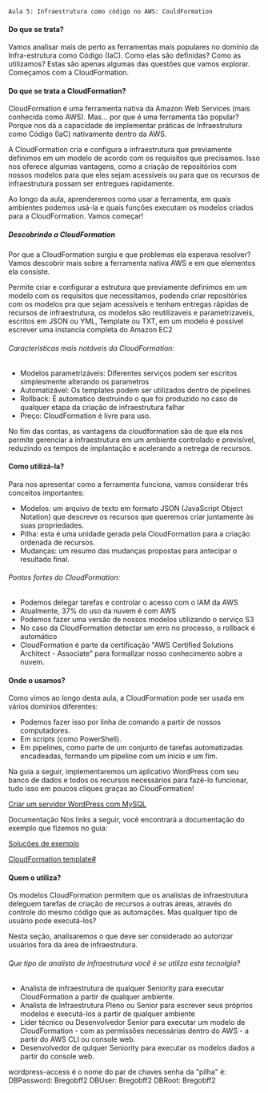     Aula 5: Infraestrutura como código no AWS: CouldFormation

#### Do que se trata?

Vamos analisar mais de perto as ferramentas mais populares no domínio da Infra-estrutura como Código (IaC). Como elas são definidas? Como as utilizamos? Estas são apenas algumas das questões que vamos explorar. Começamos com a CloudFormation.

#### Do que se trata a CloudFormation?

CloudFormation é uma ferramenta nativa da Amazon Web Services (mais conhecida como AWS). Mas... por que é uma ferramenta tão popular? Porque nos dá a capacidade de implementar práticas de Infraestrutura como Código (IaC) nativamente dentro da AWS.

A CloudFormation cria e configura a infraestrutura que previamente definimos em um modelo de acordo com os requisitos que precisamos. Isso nos oferece algumas vantagens, como a criação de repositórios com nossos modelos para que eles sejam acessíveis ou para que os recursos de infraestrutura possam ser entregues rapidamente.

Ao longo da aula, aprenderemos como usar a ferramenta, em quais ambientes podemos usá-la e quais funções executam os modelos criados para a CloudFormation. Vamos começar!

##### Descobrindo a CloudFormation
Por que a CloudFormation surgiu e que problemas ela esperava resolver? Vamos descobrir mais sobre a ferramenta nativa AWS e em que elementos ela consiste.

Permite criar e configurar a estrutura que previamente definimos em um modelo com os requisitos que necessitamos, podendo criar repositórios com os modelos pra que sejam acessíveis e tenham entregas rápidas de recursos de infraestrutura, os modelos são reutilizaveis e parametrizaveis, escritos em JSON ou YML, Template ou TXT, em um modelo é possível escrever uma instancia completa do Amazon EC2

###### Caracteristicas mais notáveis da CloudFormation:

- Modelos parametrizáveis: Diferentes serviços podem ser escritos simplesmente alterando os parametros
- Automatizável: Os templates podem ser utilizados dentro de pipelines
- Rollback: É automatico destruindo o que foi produzido no caso de qualquer etapa da criação de infraestrutura falhar
- Preço: CloudFormation é livre para uso.

No fim das contas, as vantagens da cloudformation são de que ela nos permite gerenciar a infraestrutura em um ambiente controlado e previsível, reduzindo os tempos de implantação e acelerando a netrega de recursos.

#### Como utilizá-la?
Para nos apresentar como a ferramenta funciona, vamos considerar três conceitos importantes:

- Modelos: um arquivo de texto em formato JSON (JavaScript Object Notation) que descreve os recursos que queremos criar juntamente às suas propriedades.
- Pilha: esta é uma unidade gerada pela CloudFormation para a criação ordenada de recursos.
- Mudanças: um resumo das mudanças propostas para antecipar o resultado final.

###### Pontos fortes do CloudFormation:
- Podemos delegar tarefas e controlar o acesso com o IAM da AWS
- Atualmente, 37% do uso da nuvem  é com AWS
- Podemos fazer uma versão de nossos modelos utilizando o serviço S3
- No caso da CloudFormation detectar um erro no processo, o rollback é automático
- CloudFormation é parte da certificação "AWS Certified Solutions Architect - Associate" para formalizar nosso conhecimento sobre a nuvem.

#### Onde o usamos?

Como vimos ao longo desta aula, a CloudFormation pode ser usada em vários domínios diferentes:

- Podemos fazer isso por linha de comando a partir de nossos computadores.
- Em scripts (como PowerShell).
- Em pipelines, como parte de um conjunto de tarefas automatizadas encadeadas, formando um pipeline com um início e um fim.

Na guia a seguir, implementaremos um aplicativo WordPress com seu banco de dados e todos os recursos necessários para fazê-lo funcionar, tudo isso em poucos cliques graças ao CloudFormation!

[Criar um servidor WordPress com MySQL](Criar-um-servidor-WordPress-com-MySQL.pdf)

Documentação
Nos links a seguir, você encontrará a documentação do exemplo que fizemos no guia:

[Soluções de exemplo](https://docs.aws.amazon.com/pt_br/AWSCloudFormation/latest/UserGuide/sample-templates-applications-us-west-1.html)

[CloudFormation template#](https://s3.us-west-1.amazonaws.com/cloudformation-templates-us-west-1/WordPress_Single_Instance.template)


#### Quem o utiliza?

Os modelos CloudFormation permitem que os analistas de infraestrutura deleguem tarefas de criação de recursos a outras áreas, através do controle do mesmo código que as automações. Mas qualquer tipo de usuário pode executá-los?

Nesta seção, analisaremos o que deve ser considerado ao autorizar usuários fora da área de infraestrutura.

###### Que tipo de analista de infraestrutura você é se utiliza esta tecnolgia?
- Analista de infraestrutura de qualquer Seniority para executar CloudFormation a partir de qualquer ambiente.
- Analista de Infraestrutura Pleno ou Senior para escrever seus próprios modelos e executá-los a partir de qualquer ambiente
- Lider técnico ou Desenvolvedor Senior para executar um modelo de CloudFormation - com as permissões necessárias dentro do AWS - a partir do AWS CLI ou console web.
- Desenvolvedor de qulquer Seniority para executar os modelos dados a partir do console web.



wordpress-access é o nome do par de chaves
senha da "pilha" é: DBPassword: Bregobff2
DBUser: Bregobff2
DBRoot: Bregobff2